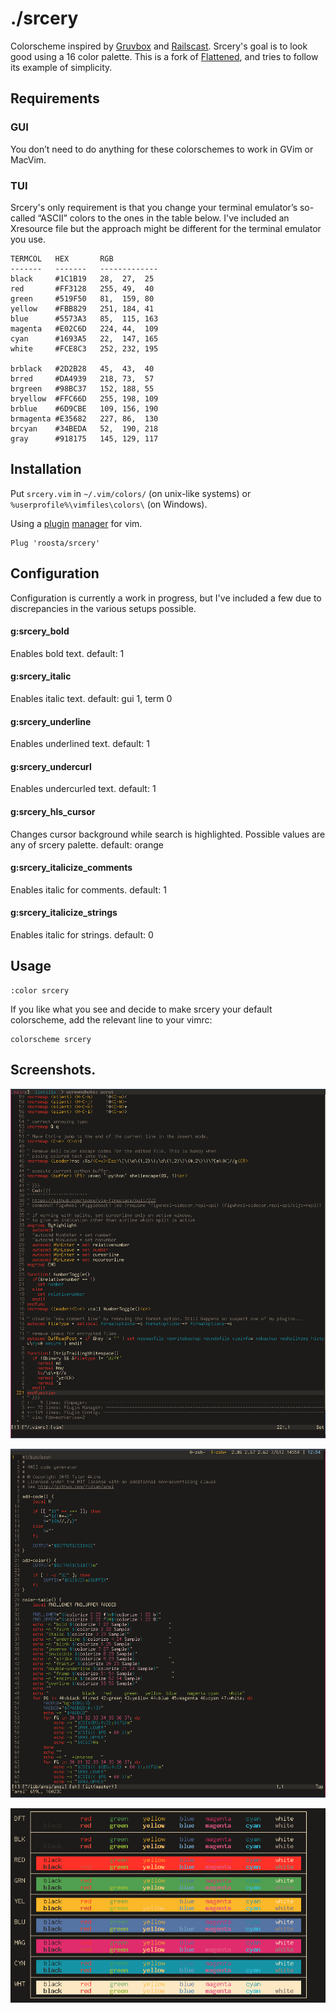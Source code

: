 ./srcery
================================

Colorscheme inspired by [Gruvbox](https://github.com/morhetz/gruvbox) and [Railscast](https://chriskempson.github.io/base16/#railscasts). Srcery's goal is to look good using a 16 color palette. This is a fork of [Flattened](https://github.com/romainl/flattened), and tries to follow its example of simplicity.

## Requirements

### GUI

You don’t need to do anything for these colorschemes to work in GVim or MacVim.

### TUI

Srcery's only requirement is that you change your terminal emulator’s so-called “ASCII” colors to the ones in the table below.
I've included an Xresource file but the approach might be different for the terminal emulator you use.

```
TERMCOL   HEX       RGB
-------   -------   -------------
black     #1C1B19   28,  27,  25
red       #FF3128   255, 49,  40
green     #519F50   81,  159, 80
yellow    #FBB829   251, 184, 41
blue      #5573A3   85,  115, 163
magenta   #E02C6D   224, 44,  109
cyan      #1693A5   22,  147, 165
white     #FCE8C3   252, 232, 195

brblack   #2D2B28   45,  43,  40
brred     #DA4939   218, 73,  57
brgreen   #98BC37   152, 188, 55
bryellow  #FFC66D   255, 198, 109
brblue    #6D9CBE   109, 156, 190
brmagenta #E35682   227, 86,  130
brcyan    #34BEDA   52,  190, 218
gray      #918175   145, 129, 117
```

## Installation

Put `srcery.vim` in `~/.vim/colors/` (on unix-like systems) or `%userprofile%\vimfiles\colors\` (on Windows).

Using a [plugin](https://github.com/junegunn/vim-plug) [manager](https://github.com/tpope/vim-pathogen) for vim.
```vimrc
Plug 'roosta/srcery'
```

## Configuration

Configuration is currently a work in progress, but I've included a few due to discrepancies in the various setups possible.

#### g:srcery_bold

Enables bold text.
default: 1

#### g:srcery_italic

Enables italic text.
default: gui 1, term 0

#### g:srcery_underline

Enables underlined text.
default: 1

#### g:srcery_undercurl

Enables undercurled text.
default: 1

#### g:srcery_hls_cursor

Changes cursor background while search is highlighted. Possible values are any of srcery palette.
default: orange

#### g:srcery_italicize_comments

Enables italic for comments.
default: 1

#### g:srcery_italicize_strings

Enables italic for strings.
default: 0

## Usage
```
:color srcery
```

If you like what you see and decide to make srcery your default colorscheme, add the relevant line to your vimrc:
```
colorscheme srcery
```
## Screenshots.

![srcery vim](screenshots/srcery_vim.png)

![srcery bash](screenshots/srcery_bash.png)

![srcery table](screenshots/srcery_table.png)
